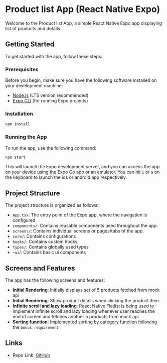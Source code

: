 # Product list App (React Native Expo)

Welcome to the Product list App, a simple React Native Expo app displaying list of products and details.

## Getting Started

To get started with the app, follow these steps:

### Prerequisites

Before you begin, make sure you have the following software installed on your development machine:

- [Node.js](https://nodejs.org/) (LTS version recommended)
- [Expo CLI](https://docs.expo.dev/get-started/installation/) (for running Expo projects)

### Installation

```bash
npm install
```

### Running the App

To run the app, use the following command:

```bash
npm start
```

This will launch the Expo development server, and you can access the app on your device using the Expo Go app or an emulator. You can hit `i` or `a` on the keyboard to launch the ios or android app respectively.

## Project Structure

The project structure is organized as follows:

- `App.tsx`: The entry point of the Expo app, where the navigation is configured.
- `components/`: Contains reusable components used throughout the app.
- `screens/`: Contains individual screens or pages/tabs of the app.
- `core/`: Contains configurations
- `hooks/`: Contains custom hooks
- `types/`: Contains globally used types
- -`ui`/: Contains basic ui components

## Screens and Features

The app has the following screens and features:

- **Initial Rendering**: Initially displays set of 5 products fetched from mock api
- **Initial Rendering**: Show product details when clicking the product item.
- **Infinite scroll and lazy loading**: React Native Flatlist is being used to implement infinite scroll and lazy loading whenever user reaches the end of screen and fetches another 5 products from mock api
- **Sorting function**: Implemented sorting by category function following the `bonus requirement`

## Links

- Repo Link: [GitHub](https://github.com/secret-point/nomads)
